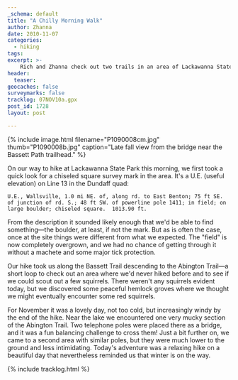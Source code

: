 ```yaml
---
_schema: default
title: "A Chilly Morning Walk"
author: Zhanna
date: 2010-11-07
categories:
  - hiking
tags:
excerpt: >- 
    Rich and Zhanna check out two trails in an area of Lackawanna State Park that's new to them.
header:
  teaser:
geocaches: false
surveymarks: false
tracklog: 07NOV10a.gpx
post_id: 1728
layout: post

---
```


{% include image.html filename="P1090008cm.jpg" thumb="P1090008b.jpg" caption="Late fall view from the bridge near the Bassett Path trailhead." %}

On our way to hike at Lackawanna State Park this morning, we first took a quick look for a chiseled square survey mark in the area. It's a U.E. (useful elevation) on Line 13 in the Dundaff quad:

```U.E., Wallsville, 1.0 mi NE. of, along rd. to East Benton; 75 ft SE. of junction of rd. S.; 48 ft SW. of powerline pole 1411; in field; on large boulder; chiseled square.  1013.90 ft.```

From the description it sounded likely enough that we'd be able to find something—the boulder, at least, if not the mark. But as is often the case, once at the site things were different from what we expected.  The "field" is now completely overgrown, and we had no chance of getting through it without a machete and some major tick protection.

Our hike took us along the Bassett Trail descending to the Abington Trail—a short loop to check out an area where we'd never hiked before and to see if we could scout out a few squirrels.  There weren't any squirrels evident today, but we discovered some peaceful hemlock groves where we thought we might eventually encounter some red squirrels.  

For November it was a lovely day, not too cold, but increasingly windy by the end of the hike.  Near the lake we encountered one very mucky section of the Abington Trail.  Two telephone poles were placed there as a bridge, and it was a fun balancing challenge to cross them! Just a bit further on, we came to a second area with similar poles, but they were much lower to the ground and less intimidating.  Today's adventure was a relaxing hike on a beautiful day that nevertheless reminded us that winter is on the way.

{% include tracklog.html %}